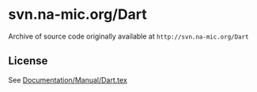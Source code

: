 # svn.na-mic.org/Dart

Archive of source code originally available at `http://svn.na-mic.org/Dart`

## License

See [Documentation/Manual/Dart.tex](https://github.com/NA-MIC/svn.na-mic.org-Dart/blob/trunk/Documentation/Manual/Dart.tex#L78)

